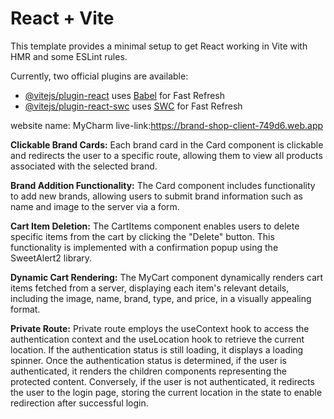# React + Vite

This template provides a minimal setup to get React working in Vite with HMR and some ESLint rules.

Currently, two official plugins are available:

- [@vitejs/plugin-react](https://github.com/vitejs/vite-plugin-react/blob/main/packages/plugin-react/README.md) uses [Babel](https://babeljs.io/) for Fast Refresh
- [@vitejs/plugin-react-swc](https://github.com/vitejs/vite-plugin-react-swc) uses [SWC](https://swc.rs/) for Fast Refresh


website name: MyCharm
live-link:https://brand-shop-client-749d6.web.app

**Clickable Brand Cards:** Each brand card in the Card component is clickable and redirects the user to a specific route, allowing them to view all products associated with the selected brand.

**Brand Addition Functionality:** The Card component includes functionality to add new brands, allowing users to submit brand information such as name and image to the server via a form.

**Cart Item Deletion:** The CartItems component enables users to delete specific items from the cart by clicking the "Delete" button. This functionality is implemented with a confirmation popup using the SweetAlert2 library.

**Dynamic Cart Rendering:** The MyCart component dynamically renders cart items fetched from a server, displaying each item's relevant details, including the image, name, brand, type, and price, in a visually appealing format.

**Private Route:** Private route employs the useContext hook to access the authentication context and the useLocation hook to retrieve the current location. If the authentication status is still loading, it displays a loading spinner. Once the authentication status is determined, if the user is authenticated, it renders the children components representing the protected content. Conversely, if the user is not authenticated, it redirects the user to the login page, storing the current location in the state to enable redirection after successful login.